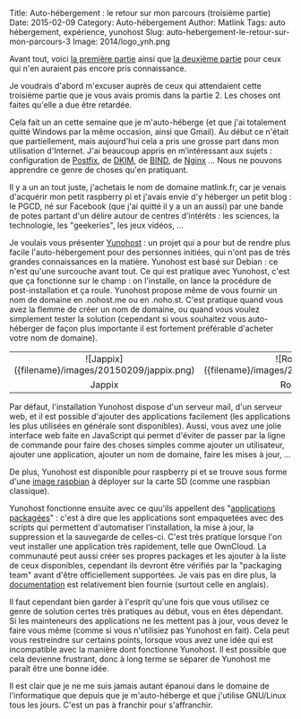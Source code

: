 Title: Auto-hébergement : le retour sur mon parcours (troisième partie)
Date: 2015-02-09
Category: Auto-hébergement
Author: Matlink
Tags: auto hébergement, expérience, yunohost
Slug: auto-hebergement-le-retour-sur-mon-parcours-3
Image: 2014/logo_ynh.png

Avant tout, voici [la première partie]({filename}/2014/1115-auto-hebergement-le-retour-sur-mon-parcours-1.md) ainsi que [la deuxième partie]({filename}/2014/1120-auto-hebergement-le-retour-sur-mon-parcours-2.md) pour ceux qui n'en auraient pas encore pris connaissance.

Je voudrais d'abord m'excuser auprès de ceux qui attendaient cette troisième partie que je vous avais promis dans la partie 2. Les choses ont faites qu'elle a due être retardée. 

Cela fait un an cette semaine que je m'auto-héberge (et que j'ai totalement quitté Windows par la même occasion, ainsi que Gmail). Au début ce n'était que partiellement, mais aujourd'hui cela a pris une grosse part dans mon utilisation d'Internet. J'ai beaucoup appris en m’intéressant aux sujets : configuration de [Postfix](https://en.wikipedia.org/wiki/Postfix_(software)), de [DKIM](https://en.wikipedia.org/wiki/DomainKeys_Identified_Mail), de [BIND](https://fr.wikipedia.org/wiki/BIND), de [Nginx](https://fr.wikipedia.org/wiki/Nginx) ... Nous ne pouvons apprendre ce genre de choses qu'en pratiquant. 

Il y a un an tout juste, j'achetais le nom de domaine matlink.fr, car je venais d'acquérir mon petit raspberry pi et j'avais envie d'y héberger un petit blog : le PGCD, né sur Facebook (que j'ai quitté il y a un an aussi) par une bande de potes partant d'un délire autour de centres d’intérêts : les sciences, la technologie, les "geekeries", les jeux vidéos, ... 

Je voulais vous présenter [Yunohost](https://yunohost.org) : un projet qui a pour but de rendre plus facile l'auto-hébergement pour des personnes initiées, qui n'ont pas de très grandes connaissances en la matière. Yunohost est basé sur Debian : ce n'est qu'une surcouche avant tout. Ce qui est pratique avec Yunohost, c'est que ça fonctionne sur le champ : on l'installe, on lance la procédure de post-installation et ça roule. Yunohost propose même de vous fournir un nom de domaine en .nohost.me ou en .noho.st. C'est pratique quand vous avez la flemme de créer un nom de domaine, ou quand vous voulez simplement tester la solution (cependant si vous souhaitez vous auto-héberger de façon plus importante il est fortement préférable d'acheter votre nom de domaine).
<table style="text-align:center;">
<tr>
	<td>![Jappix]({filename}/images/20150209/jappix.png)</td>
	<td>![Roundcube]({filename}/images/20150209/roundcube.png)</td>
	<td>![Transmission]({filename}/images/20150209/transmission.png)</td>
	<td>![TinyTinyRSS]({filename}/images/20150209/ttrss.png)</td>
</tr>
<tr>
	<td>Jappix</td>
	<td>Roundcube</td>
	<td>Transmission</td>
	<td>TinyTinyRSS</td>
</tr>
</table>

Par défaut, l'installation Yunohost dispose d'un serveur mail, d'un serveur web, et il est possible d'ajouter des applications facilement (les applications les plus utilisées en générale sont disponibles). Aussi, vous avez une jolie interface web faite en JavaScript qui permet d'éviter de passer par la ligne de commande pour faire des choses simples comme ajouter un utilisateur, ajouter une application, ajouter un nom de domaine, faire les mises à jour, ...

De plus, Yunohost est disponible pour raspberry pi et se trouve sous forme d'une [image raspbian](https://yunohost.org/#/install_on_raspberry_fr) à déployer sur la carte SD (comme une raspbian classique). 

Yunohost fonctionne ensuite avec ce quu'ils appellent des "[applications packagées](https://yunohost.org/#/apps_en)" : c'est à dire que les applications sont empaquetées avec des scripts qui permettent d'automatiser l'installation, la mise à jour, la suppression et la sauvegarde de celles-ci. C'est très pratique lorsque l'on veut installer une application très rapidement, telle que OwnCloud. La communauté peut aussi créer ses propres packages et les ajouter à la liste de ceux disponibles, cependant ils devront être vérifiés par la "packaging team" avant d'être officiellement supportées.
Je vais pas en dire plus, la [documentation](https://yunohost.org/#/docs_fr) est relativement bien fournie (surtout celle en anglais). 

Il faut cependant bien garder à l'esprit qu'une fois que vous utilisez ce genre de solution certes très pratiques au début, vous en êtes dépendant. Si les mainteneurs des applications ne les mettent pas à jour, vous devez le faire vous même (comme si vous n'utilisiez pas Yunohost en fait). Cela peut vous restreindre sur certains points, lorsque vous avez une idée qui est incompatible avec la manière dont fonctionne Yunohost. Il est possible que cela devienne frustrant, donc à long terme se séparer de Yunohost me paraît être une bonne idée. 

Il est clair que je ne me suis jamais autant épanoui dans le domaine de l'informatique que depuis que je m'auto-héberge et que j'utilise GNU/Linux tous les jours. C'est un pas à franchir pour s'affranchir. 